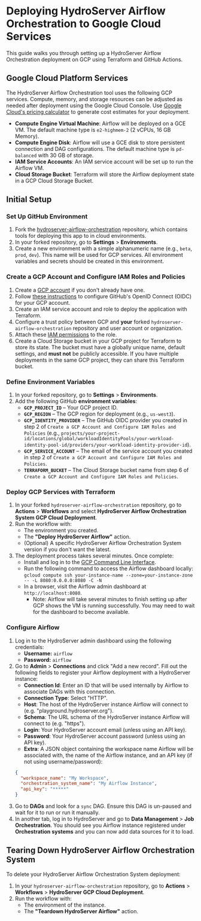 # Deploying HydroServer Airflow Orchestration to Google Cloud Services

This guide walks you through setting up a HydroServer Airflow Orchestration deployment on GCP using Terraform and GitHub Actions.

## Google Cloud Platform Services

The HydroServer Airflow Orchestration tool uses the following GCP services. Compute, memory, and storage resources can be adjusted as needed after deployment using the Google Cloud Console. Use [Google Cloud's pricing calculator](https://cloud.google.com/products/calculator) to generate cost estimates for your deployment.
- **Compute Engine Virtual Machine**: Airflow will be deployed on a GCE VM. The default machine type is `e2-highmem-2` (2 vCPUs, 16 GB Memory).
- **Compute Engine Disk**: Airflow will use a GCE disk to store persistent connection and DAG configurations. The default machine type is `pd-balanced` with 30 GB of storage.
- **IAM Service Accounts**: An IAM service account will be set up to run the Airflow VM.
- **Cloud Storage Bucket**: Terraform will store the Airflow deployment state in a GCP Cloud Storage Bucket.

## Initial Setup

### Set Up GitHub Environment

1. Fork the [hydroserver-airflow-orchestration](https://github.com/hydroserver2/hydroserver-airflow-orchestration) repository, which contains tools for deploying this app to in cloud environments.
2. In your forked repository, go to **Settings** > **Environments**.
3. Create a new environment with a simple alphanumeric name (e.g., `beta`, `prod`, `dev`). This name will be used for GCP services. All environment variables and secrets should be created in this environment.

### Create a GCP Account and Configure IAM Roles and Policies

1. Create a [GCP account](https://cloud.google.com/) if you don't already have one.
2. Follow [these instructions](https://docs.github.com/en/actions/security-for-github-actions/security-hardening-your-deployments/configuring-openid-connect-in-google-cloud-platform) to configure GitHub's OpenID Connect (OIDC) for your GCP account.
3. Create an IAM service account and role to deploy the application with Terraform. 
4. Configure a trust policy between GCP and **your** forked `hydroserver-airflow-orchestration` repository and user account or organization. 
5. Attach these [IAM permissions](https://github.com/hydroserver2/hydroserver-airflow-orchestration/blob/main/docs/deployment/gcp/gcp-terraform-permissions.md) to the role.
6. Create a Cloud Storage bucket in your GCP project for Terraform to store its state. The bucket must have a globally unique name, default settings, and **must not** be publicly accessible. If you have multiple deployments in the same GCP project, they can share this Terraform bucket.

### Define Environment Variables

1. In your forked repository, go to **Settings** > **Environments**.
2. Add the following GitHub **environment variables**:
   - **`GCP_PROJECT_ID`** – Your GCP project ID.
   - **`GCP_REGION`** – The GCP region for deployment (e.g., `us-west3`).
   - **`GCP_IDENTITY_PROVIDER`** – The GitHub OIDC provider you created in step 2 of `Create a GCP Account and Configure IAM Roles and Policies` (e.g., `projects/your-project-id/locations/global/workloadIdentityPools/your-workload-identity-pool-id/providers/your-workload-identity-provider-id`).
   - **`GCP_SERVICE_ACCOUNT`** – The email of the service account you created in step 2 of `Create a GCP Account and Configure IAM Roles and Policies`.
   - **`TERRAFORM_BUCKET`** – The Cloud Storage bucket name from step 6 of `Create a GCP Account and Configure IAM Roles and Policies`.

### Deploy GCP Services with Terraform

1. In your forked `hydroserver-airflow-orchestration` repository, go to **Actions** > **Workflows** and select **HydroServer Airflow Orchestration System GCP Cloud Deployment**.
2. Run the workflow with:
   - The environment you created.
   - The **"Deploy HydroServer Airflow"** action.
   - (Optional) A specific HydroServer Airflow Orchestration System version if you don't want the latest.
3. The deployment process takes several minutes. Once complete:
   - Install and log in to the [GCP Command Line Interface](https://cloud.google.com/sdk/docs/install).
   - Run the following command to access the Airflow dashboard locally:
     `gcloud compute ssh your-instance-name --zone=your-instance-zone -- -L 8080:0.0.0.0:8080 -C -N`
   - In a browser, visit the Airflow admin dashboard at `http://localhost:8080`.
     - Note: Airflow will take several minutes to finish setting up after GCP shows the VM is running successfully. You may need to wait for the dashboard to become available.

### Configure Airflow

1. Log in to the HydroServer admin dashboard using the following credentials:  
   - **Username:** `airflow`
   - **Password:** `airflow`
2. Go to **Admin** > **Connections** and click "Add a new record". Fill out the following fields to register your Airflow deployment with a HydroServer instance:
   - **Connection Id**: Enter an ID that will be used internally by Airflow to associate DAGs with this connection.
   - **Connection Type**: Select "HTTP".
   - **Host**: The host of the HydroServer instance Airflow will connect to (e.g. "playground.hydroserver.org").
   - **Schema**: The URL schema of the HydroServer instance Airflow will connect to (e.g. "https").
   - **Login**: Your HydroServer account email (unless using an API key).
   - **Password**: Your HydroServer account password (unless using an API key).
   - **Extra**: A JSON object containing the workspace name Airflow will be associated with, the name of the Airflow instance, and an API key (if not using username/password):
   ```json
   {
     "workspace_name": "My Workspace",
     "orchestration_system_name": "My Airflow Instance",
     "api_key": "*****"
   }
   ```
3. Go to **DAGs** and look for a `sync` DAG. Ensure this DAG is un-paused and wait for it to run or run it manually.
4. In another tab, log in to HydroServer and go to **Data Management** > **Job Orchestration**. You should see you Airflow instance registered under **Orchestration systems** and you can now add data sources for it to load.

## Tearing Down HydroServer Airflow Orchestration System

To delete your HydroServer Airflow Orchestration System deployment:

1. In your `hydroserver-airflow-orchestration` repository, go to **Actions** > **Workflows** > **HydroServer GCP Cloud Deployment**.
2. Run the workflow with:
   - The environment of the instance.
   - The **"Teardown HydroServer Airflow"** action.
